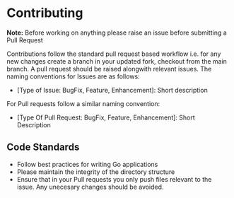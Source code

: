# Contributing
**Note:** Before working on anything please raise an issue before submitting a Pull Request

Contributions follow the standard pull request based workflow i.e. for any new changes create a branch in your updated fork, checkout from the main branch.
A pull request should be raised alongwith relevant issues. The naming conventions for Issues are as follows:

 - \[Type of Issue: BugFix, Feature, Enhancement\]: Short description

For Pull requests follow a similar naming convention:

 - \[Type Of Pull Request: BugFix, Feature, Enhancement\]: Short Description

## Code Standards

 - Follow best practices for writing Go applications
 - Please maintain the integrity of the directory structure
 - Ensure that in your Pull requests you only push files relevant to the issue. Any unecesary changes should be avoided.
